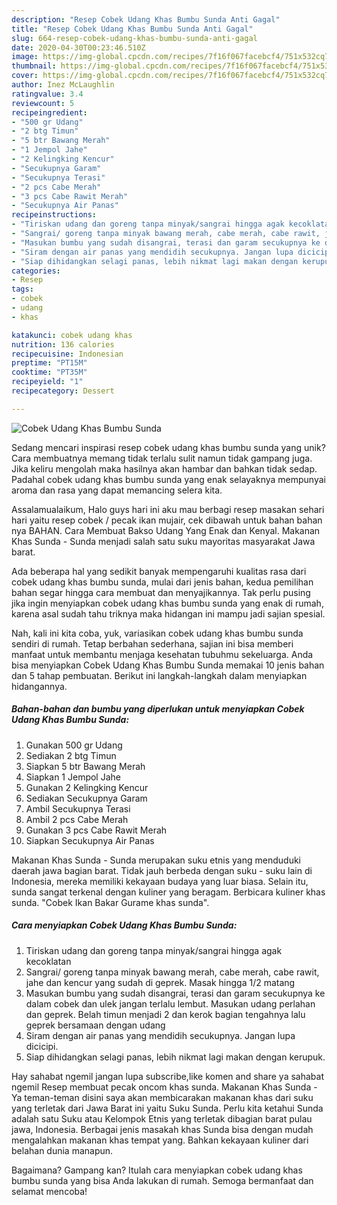 ```yaml
---
description: "Resep Cobek Udang Khas Bumbu Sunda Anti Gagal"
title: "Resep Cobek Udang Khas Bumbu Sunda Anti Gagal"
slug: 664-resep-cobek-udang-khas-bumbu-sunda-anti-gagal
date: 2020-04-30T00:23:46.510Z
image: https://img-global.cpcdn.com/recipes/7f16f067facebcf4/751x532cq70/cobek-udang-khas-bumbu-sunda-foto-resep-utama.jpg
thumbnail: https://img-global.cpcdn.com/recipes/7f16f067facebcf4/751x532cq70/cobek-udang-khas-bumbu-sunda-foto-resep-utama.jpg
cover: https://img-global.cpcdn.com/recipes/7f16f067facebcf4/751x532cq70/cobek-udang-khas-bumbu-sunda-foto-resep-utama.jpg
author: Inez McLaughlin
ratingvalue: 3.4
reviewcount: 5
recipeingredient:
- "500 gr Udang"
- "2 btg Timun"
- "5 btr Bawang Merah"
- "1 Jempol Jahe"
- "2 Kelingking Kencur"
- "Secukupnya Garam"
- "Secukupnya Terasi"
- "2 pcs Cabe Merah"
- "3 pcs Cabe Rawit Merah"
- "Secukupnya Air Panas"
recipeinstructions:
- "Tiriskan udang dan goreng tanpa minyak/sangrai hingga agak kecoklatan"
- "Sangrai/ goreng tanpa minyak bawang merah, cabe merah, cabe rawit, jahe dan kencur yang sudah di geprek. Masak hingga 1/2 matang"
- "Masukan bumbu yang sudah disangrai, terasi dan garam secukupnya ke dalam cobek dan ulek jangan terlalu lembut. Masukan udang perlahan dan geprek. Belah timun menjadi 2 dan kerok bagian tengahnya lalu geprek bersamaan dengan udang"
- "Siram dengan air panas yang mendidih secukupnya. Jangan lupa dicicipi."
- "Siap dihidangkan selagi panas, lebih nikmat lagi makan dengan kerupuk."
categories:
- Resep
tags:
- cobek
- udang
- khas

katakunci: cobek udang khas 
nutrition: 136 calories
recipecuisine: Indonesian
preptime: "PT15M"
cooktime: "PT35M"
recipeyield: "1"
recipecategory: Dessert

---
```



![Cobek Udang Khas Bumbu Sunda](https://img-global.cpcdn.com/recipes/7f16f067facebcf4/751x532cq70/cobek-udang-khas-bumbu-sunda-foto-resep-utama.jpg)

Sedang mencari inspirasi resep cobek udang khas bumbu sunda yang unik? Cara membuatnya memang tidak terlalu sulit namun tidak gampang juga. Jika keliru mengolah maka hasilnya akan hambar dan bahkan tidak sedap. Padahal cobek udang khas bumbu sunda yang enak selayaknya mempunyai aroma dan rasa yang dapat memancing selera kita.

Assalamualaikum, Halo guys hari ini aku mau berbagi resep masakan sehari hari yaitu resep cobek / pecak ikan mujair, cek dibawah untuk bahan bahan nya BAHAN. Cara Membuat Bakso Udang Yang Enak dan Kenyal. Makanan Khas Sunda - Sunda menjadi salah satu suku mayoritas masyarakat Jawa barat.

Ada beberapa hal yang sedikit banyak mempengaruhi kualitas rasa dari cobek udang khas bumbu sunda, mulai dari jenis bahan, kedua pemilihan bahan segar hingga cara membuat dan menyajikannya. Tak perlu pusing jika ingin menyiapkan cobek udang khas bumbu sunda yang enak di rumah, karena asal sudah tahu triknya maka hidangan ini mampu jadi sajian spesial.


Nah, kali ini kita coba, yuk, variasikan cobek udang khas bumbu sunda sendiri di rumah. Tetap berbahan sederhana, sajian ini bisa memberi manfaat untuk membantu menjaga kesehatan tubuhmu sekeluarga. Anda bisa menyiapkan Cobek Udang Khas Bumbu Sunda memakai 10 jenis bahan dan 5 tahap pembuatan. Berikut ini langkah-langkah dalam menyiapkan hidangannya.

<!--inarticleads1-->

##### Bahan-bahan dan bumbu yang diperlukan untuk menyiapkan Cobek Udang Khas Bumbu Sunda:

1. Gunakan 500 gr Udang
1. Sediakan 2 btg Timun
1. Siapkan 5 btr Bawang Merah
1. Siapkan 1 Jempol Jahe
1. Gunakan 2 Kelingking Kencur
1. Sediakan Secukupnya Garam
1. Ambil Secukupnya Terasi
1. Ambil 2 pcs Cabe Merah
1. Gunakan 3 pcs Cabe Rawit Merah
1. Siapkan Secukupnya Air Panas


Makanan Khas Sunda - Sunda merupakan suku etnis yang menduduki daerah jawa bagian barat. Tidak jauh berbeda dengan suku - suku lain di Indonesia, mereka memiliki kekayaan budaya yang luar biasa. Selain itu, sunda sangat terkenal dengan kuliner yang beragam. Berbicara kuliner khas sunda. &#34;Cobek Ikan Bakar Gurame khas sunda&#34;. 

<!--inarticleads2-->

##### Cara menyiapkan Cobek Udang Khas Bumbu Sunda:

1. Tiriskan udang dan goreng tanpa minyak/sangrai hingga agak kecoklatan
1. Sangrai/ goreng tanpa minyak bawang merah, cabe merah, cabe rawit, jahe dan kencur yang sudah di geprek. Masak hingga 1/2 matang
1. Masukan bumbu yang sudah disangrai, terasi dan garam secukupnya ke dalam cobek dan ulek jangan terlalu lembut. Masukan udang perlahan dan geprek. Belah timun menjadi 2 dan kerok bagian tengahnya lalu geprek bersamaan dengan udang
1. Siram dengan air panas yang mendidih secukupnya. Jangan lupa dicicipi.
1. Siap dihidangkan selagi panas, lebih nikmat lagi makan dengan kerupuk.


Hay sahabat ngemil jangan lupa subscribe,like komen and share ya sahabat ngemil Resep membuat pecak oncom khas sunda. Makanan Khas Sunda - Ya teman-teman disini saya akan membicarakan makanan khas dari suku yang terletak dari Jawa Barat ini yaitu Suku Sunda. Perlu kita ketahui Sunda adalah satu Suku atau Kelompok Etnis yang terletak dibagian barat pulau jawa, Indonesia. Berbagai jenis masakah khas Sunda bisa dengan mudah mengalahkan makanan khas tempat yang. Bahkan kekayaan kuliner dari belahan dunia manapun. 

Bagaimana? Gampang kan? Itulah cara menyiapkan cobek udang khas bumbu sunda yang bisa Anda lakukan di rumah. Semoga bermanfaat dan selamat mencoba!
